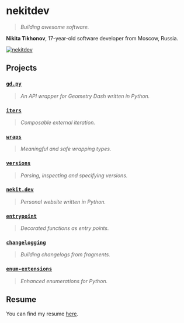 # nekitdev

> *Building awesome software.*

**Nikita Tikhonov**, 17-year-old software developer from Moscow, Russia.

[![nekitdev][stats]][nekitdev]

## Projects

### [`gd.py`][gd.py]

> *An API wrapper for Geometry Dash written in Python.*

### [`iters`][iters]

> *Composable external iteration.*

### [`wraps`][wraps]

> *Meaningful and safe wrapping types.*

### [`versions`][versions]

> *Parsing, inspecting and specifying versions.*

### [`nekit.dev`][nekit.dev]

> *Personal website written in Python.*

### [`entrypoint`][entrypoint]

> *Decorated functions as entry points.*

### [`changelogging`][changelogging]

> *Building changelogs from fragments.*

### [`enum-extensions`][enum-extensions]

> *Enhanced enumerations for Python.*

## Resume

You can find my resume [here][resume].

[nekitdev]: https://nekit.dev/

[resume]: https://nekit.dev/resume

[stats]: https://github-readme-stats.vercel.app/api?username=nekitdev&include_all_commits=true&hide=contribs&theme=github_dark&show_icons=true&custom_title=nekitdev

[gd.py]: https://github.com/nekitdev/gd.py
[iters]: https://github.com/nekitdev/iters
[wraps]: https://github.com/nekitdev/wraps
[versions]: https://github.com/nekitdev/versions
[nekit.dev]: https://github.com/nekitdev/nekit.dev
[entrypoint]: https://github.com/nekitdev/entrypoint
[changelogging]: https://github.com/nekitdev/changelogging
[enum-extensions]: https://github.com/nekitdev/enum-extensions
